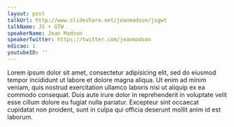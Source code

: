 ```yaml
---
layout: post
talkUrl: http://www.slideshare.net/jeanmadson/jsgwt
talkName: JS + GTW
speakerName: Jean Madson
speakerTwitter: https://twitter.com/jeanmadson
edicao: 1
youtubeID: ''
---
```


Lorem ipsum dolor sit amet, consectetur adipisicing elit, sed do eiusmod tempor incididunt ut labore et dolore magna aliqua. Ut enim ad minim veniam, quis nostrud exercitation ullamco laboris nisi ut aliquip ex ea commodo consequat. Duis aute irure dolor in reprehenderit in voluptate velit esse cillum dolore eu fugiat nulla pariatur. Excepteur sint occaecat cupidatat non proident, sunt in culpa qui officia deserunt mollit anim id est laborum.